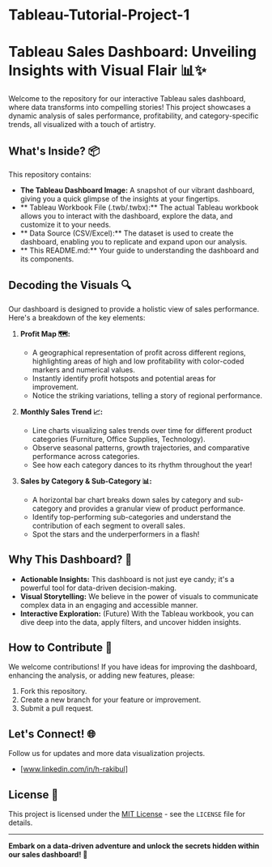 # Tableau-Tutorial-Project-1
# Tableau Sales Dashboard: Unveiling Insights with Visual Flair 📊✨

Welcome to the repository for our interactive Tableau sales dashboard, where data transforms into compelling stories! This project showcases a dynamic analysis of sales performance, profitability, and category-specific trends, all visualized with a touch of artistry.

## What's Inside? 📦

This repository contains:

- **The Tableau Dashboard Image:** A snapshot of our vibrant dashboard, giving you a quick glimpse of the insights at your fingertips.
- ** Tableau Workbook File (.twb/.twbx):** The actual Tableau workbook allows you to interact with the dashboard, explore the data, and customize it to your needs.
- ** Data Source (CSV/Excel):**  The dataset is used to create the dashboard, enabling you to replicate and expand upon our analysis.
- ** This README.md:** Your guide to understanding the dashboard and its components.

## Decoding the Visuals 🔍

Our dashboard is designed to provide a holistic view of sales performance. Here's a breakdown of the key elements:

1.  **Profit Map 🗺️:**
    -   A geographical representation of profit across different regions, highlighting areas of high and low profitability with color-coded markers and numerical values.
    -   Instantly identify profit hotspots and potential areas for improvement.
    -   Notice the striking variations, telling a story of regional performance.

2.  **Monthly Sales Trend 📈:**
    -   Line charts visualizing sales trends over time for different product categories (Furniture, Office Supplies, Technology).
    -   Observe seasonal patterns, growth trajectories, and comparative performance across categories.
    -   See how each category dances to its rhythm throughout the year!

3.  **Sales by Category & Sub-Category 📊:**
    -   A horizontal bar chart breaks down sales by category and sub-category and provides a granular view of product performance.
    -   Identify top-performing sub-categories and understand the contribution of each segment to overall sales.
    -   Spot the stars and the underperformers in a flash!

## Why This Dashboard? 🤔

-   **Actionable Insights:** This dashboard is not just eye candy; it's a powerful tool for data-driven decision-making.
-   **Visual Storytelling:** We believe in the power of visuals to communicate complex data in an engaging and accessible manner.
-   **Interactive Exploration:** (Future) With the Tableau workbook, you can dive deep into the data, apply filters, and uncover hidden insights.

## How to Contribute 🤝

We welcome contributions! If you have ideas for improving the dashboard, enhancing the analysis, or adding new features, please:

1.  Fork this repository.
2.  Create a new branch for your feature or improvement.
3.  Submit a pull request.

## Let's Connect! 🌐

Follow us for updates and more data visualization projects.

-   [www.linkedin.com/in/h-rakibul]

## License 📜

This project is licensed under the [MIT License](LICENSE) - see the `LICENSE` file for details.

---

**Embark on a data-driven adventure and unlock the secrets hidden within our sales dashboard! 🚀**
